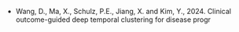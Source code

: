 



- Wang, D., Ma, X., Schulz, P.E., Jiang, X. and Kim, Y., 2024. Clinical outcome-guided deep temporal clustering for disease progr